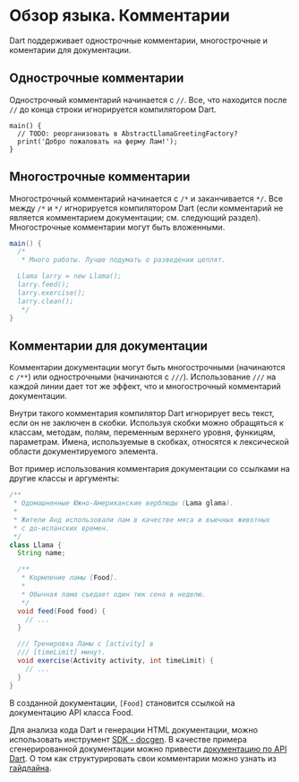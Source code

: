 # Обзор языка. Комментарии

Dart поддерживает однострочные комментарии, многострочные и коментарии для документации.

## Однострочные комментарии

Однострочный комментарий начинается с `//`. Все, что находится после `//` до конца строки игнорируется компилятором Dart.

```javas
main() {
  // TODO: реорганизовать в AbstractLlamaGreetingFactory?
  print('Добро пожаловать на ферму Лам!');
}
```

## Многострочные комментарии

Многострочный комментарий начинается с `/*` и заканчивается `*/`. Все между `/*` и `*/` игнорируется компилятором Dart (если комментарий не является комментарием документации; см. следующий раздел). Многострочные комментарии могут быть вложенными.

```java
main() {
  /*
   * Много работы. Лучше подумать о разведении цеплят.

  Llama larry = new Llama();
  larry.feed();
  larry.exercise();
  larry.clean();
   */
}
```

## Комментарии для документации

Комментарии документации могут быть многострочными (начинаются с `/**`) или однострочными (начинаются с `///`). Использование `///` на каждой линии дает тот же эффект, что и многострочный комментарий документации.

Внутри такого комментария компилятор Dart игнорирует весь текст, если он не заключен в скобки. Используя скобки можно обращяться к классам, методам, полям, переменным верхнего уровня, функицям, параметрам. Имена, используемые в скобках, относятся к лексической области документируемого элемента.

Вот пример использования комментария документации со ссылками на другие классы и аргументы:
```java
/**
 * Одомашненные Южно-Американские верблюды (Lama glama).
 *
 * Жители Анд использовали лам в качестве мяса и вьючных животных
 * с до-испанских времен.
 */
class Llama {
  String name;

  /**
   * Кормление ламы [Food].
   *
   * Обычная лама съедает один тюк сена в неделю.
   */
  void feed(Food food) {
    // ...
  }

  /// Тренировка Ламы с [activity] в
  /// [timeLimit] минут.
  void exercise(Activity activity, int timeLimit) {
    // ...
  }
}
```

В созданной документации, `[Food]` становится ссылкой на документацию API класса Food.

Для анализа кода Dart и генерации HTML документации, можно использовать инструмент [SDK - docgen](http://www.dartlang.org/tools/docgen/). В качестве примера сгенерированной документации можно привести [документацию по API Dart](http://api.dartlang.org/). О том как структурировать свои комментарии можно узнать из [гайдлайна](http://www.dartlang.org/articles/doc-comment-guidelines/).
